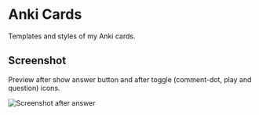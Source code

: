 # Anki Cards

Templates and styles of my Anki cards.

## Screenshot

Preview after show answer button and after toggle (comment-dot, play and question) icons.

![Screenshot after answer](https://github.com/BeFeree/AnkiCard/tree/master/LanguageCard-Video/Screenshot_Anki_LanguageCard_AfterAnswer.jpg)
